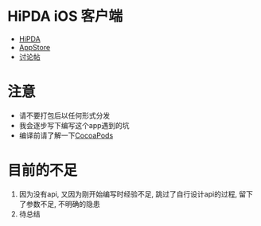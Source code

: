 # HiPDA iOS 客户端
- [HiPDA](http://www.hi-pda.com/forum/)
- [AppStore](https://itunes.apple.com/cn/app/hipda/id728246342)
- [讨论帖](http://www.hi-pda.com/forum/viewthread.php?tid=1272557)

# 注意
- 请不要打包后以任何形式分发
- 我会逐步写下编写这个app遇到的坑
- 编译前请了解一下[CocoaPods](http://cocoapods.org/)

# 目前的不足
1. 因为没有api, 又因为刚开始编写时经验不足, 跳过了自行设计api的过程, 留下了参数不足, 不明确的隐患
2. 待总结

